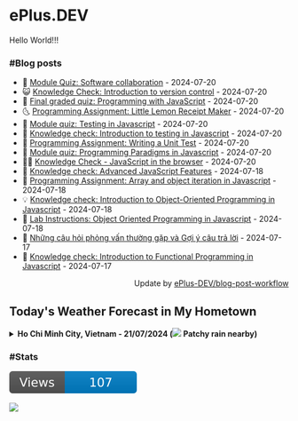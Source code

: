 # ePlus.DEV

Hello World!!!

### #Blog posts

- 🧰 [Module Quiz: Software collaboration](https://eplus.dev/module-quiz-software-collaboration) - 2024-07-20 
- 😺 [Knowledge Check: Introduction to version control](https://eplus.dev/knowledge-check-introduction-to-version-control) - 2024-07-20 
- 🗽 [Final graded quiz: Programming with JavaScript](https://eplus.dev/final-graded-quiz-programming-with-javascript) - 2024-07-20 
- 🌜 [Programming Assignment: Little Lemon Receipt Maker](https://eplus.dev/programming-assignment-little-lemon-receipt-maker) - 2024-07-20 
- 📝 [Module quiz: Testing in Javascript](https://eplus.dev/module-quiz-testing-in-javascript) - 2024-07-20 
- 🚀 [Knowledge check: Introduction to testing in Javascript](https://eplus.dev/knowledge-check-introduction-to-testing-in-javascript) - 2024-07-20 
- 💼 [Programming Assignment: Writing a Unit Test](https://eplus.dev/programming-assignment-writing-a-unit-test) - 2024-07-20 
- 🦣 [Module quiz: Programming Paradigms in Javascript](https://eplus.dev/module-quiz-programming-paradigms-in-javascript) - 2024-07-20 
- 👨‍🏫 [Knowledge Check - JavaScript in the browser](https://eplus.dev/knowledge-check-javascript-in-the-browser) - 2024-07-20 
- 🔭 [Knowledge check: Advanced JavaScript Features](https://eplus.dev/knowledge-check-advanced-javascript-features) - 2024-07-18 
- 🤡 [Programming Assignment: Array and object iteration in Javascript](https://eplus.dev/programming-assignment-array-and-object-iteration-in-javascript) - 2024-07-18 
- 💡 [Knowledge check: Introduction to Object-Oriented Programming in Javascript](https://eplus.dev/knowledge-check-introduction-to-object-oriented-programming-in-javascript) - 2024-07-18 
- 🦣 [Lab Instructions: Object Oriented Programming in Javascript](https://eplus.dev/lab-instructions-object-oriented-programming-in-javascript) - 2024-07-18 
- 💪 [Những câu hỏi phỏng vấn thường gặp và Gợi ý câu trả lời](https://eplus.dev/nhung-cau-hoi-phong-van-thuong-gap-va-goi-y-cau-tra-loi) - 2024-07-17 
- 🤡 [Knowledge check: Introduction to Functional Programming in Javascript](https://eplus.dev/knowledge-check-introduction-to-functional-programming-in-javascript) - 2024-07-17 


<div align="right">
    Update by <a target="_blank" href="https://github.com/ePlus-DEV/blog-post-workflow">ePlus-DEV/blog-post-workflow</a>
</div>


## Today's Weather Forecast in My Hometown



<details>
    <summary><b>Ho Chi Minh City, Vietnam - 21/07/2024 (<img src="https://cdn.weatherapi.com/weather/64x64/day/176.png" width="25" /> Patchy rain nearby)</b>
    </summary>

    
<table>
    <tr>
        <th>Hour</th>
        <td>00:00</td><td>01:00</td><td>02:00</td><td>03:00</td><td>04:00</td><td>05:00</td><td>06:00</td><td>07:00</td><td>08:00</td><td>09:00</td><td>10:00</td><td>11:00</td><td>12:00</td><td>13:00</td><td>14:00</td><td>15:00</td><td>16:00</td><td>17:00</td><td>18:00</td><td>19:00</td><td>20:00</td><td>21:00</td><td>22:00</td><td>23:00</td>
    </tr>
    <tr>
        <th>Weather</th>
        <td><img src="https://cdn.weatherapi.com/weather/64x64/night/143.png"></img></td><td><img src="https://cdn.weatherapi.com/weather/64x64/night/143.png"></img></td><td><img src="https://cdn.weatherapi.com/weather/64x64/night/143.png"></img></td><td><img src="https://cdn.weatherapi.com/weather/64x64/night/116.png"></img></td><td><img src="https://cdn.weatherapi.com/weather/64x64/night/119.png"></img></td><td><img src="https://cdn.weatherapi.com/weather/64x64/night/143.png"></img></td><td><img src="https://cdn.weatherapi.com/weather/64x64/day/143.png"></img></td><td><img src="https://cdn.weatherapi.com/weather/64x64/day/266.png"></img></td><td><img src="https://cdn.weatherapi.com/weather/64x64/day/143.png"></img></td><td><img src="https://cdn.weatherapi.com/weather/64x64/day/176.png"></img></td><td><img src="https://cdn.weatherapi.com/weather/64x64/day/119.png"></img></td><td><img src="https://cdn.weatherapi.com/weather/64x64/day/176.png"></img></td><td><img src="https://cdn.weatherapi.com/weather/64x64/day/353.png"></img></td><td><img src="https://cdn.weatherapi.com/weather/64x64/day/266.png"></img></td><td><img src="https://cdn.weatherapi.com/weather/64x64/day/353.png"></img></td><td><img src="https://cdn.weatherapi.com/weather/64x64/day/176.png"></img></td><td><img src="https://cdn.weatherapi.com/weather/64x64/day/119.png"></img></td><td><img src="https://cdn.weatherapi.com/weather/64x64/day/119.png"></img></td><td><img src="https://cdn.weatherapi.com/weather/64x64/day/119.png"></img></td><td><img src="https://cdn.weatherapi.com/weather/64x64/night/116.png"></img></td><td><img src="https://cdn.weatherapi.com/weather/64x64/night/116.png"></img></td><td><img src="https://cdn.weatherapi.com/weather/64x64/night/263.png"></img></td><td><img src="https://cdn.weatherapi.com/weather/64x64/night/176.png"></img></td><td><img src="https://cdn.weatherapi.com/weather/64x64/night/122.png"></img></td>
    </tr>
    <tr>
        <th>Condition</th>
        <td width="200px">Mist</td><td width="200px">Mist</td><td width="200px">Mist</td><td width="200px">Partly cloudy</td><td width="200px">Cloudy </td><td width="200px">Mist</td><td width="200px">Mist</td><td width="200px">Light drizzle</td><td width="200px">Mist</td><td width="200px">Patchy rain nearby</td><td width="200px">Cloudy </td><td width="200px">Patchy rain nearby</td><td width="200px">Light rain shower</td><td width="200px">Light drizzle</td><td width="200px">Light rain shower</td><td width="200px">Patchy rain nearby</td><td width="200px">Cloudy </td><td width="200px">Cloudy </td><td width="200px">Cloudy </td><td width="200px">Partly Cloudy </td><td width="200px">Partly Cloudy </td><td width="200px">Patchy light drizzle</td><td width="200px">Patchy rain nearby</td><td width="200px">Overcast </td>
    </tr>
    <tr>
        <th>Temperature</th>
        <td>24.2 °C</td><td>24 °C</td><td>24 °C</td><td>26.3 °C</td><td>23.9 °C</td><td>24 °C</td><td>24 °C</td><td>24.2 °C</td><td>24.3 °C</td><td>24.6 °C</td><td>25.1 °C</td><td>25.8 °C</td><td>26.4 °C</td><td>27 °C</td><td>26.9 °C</td><td>26.2 °C</td><td>26.3 °C</td><td>26.4 °C</td><td>25.8 °C</td><td>25 °C</td><td>25 °C</td><td>24.8 °C</td><td>24.8 °C</td><td>24.7 °C</td>
    </tr>
    <tr>
        <th>Wind</th>
        <td>7.9 kph</td><td>7.9 kph</td><td>7.9 kph</td><td>11.2 kph</td><td>8.3 kph</td><td>7.9 kph</td><td>6.8 kph</td><td>6.5 kph</td><td>8.6 kph</td><td>9.7 kph</td><td>11.5 kph</td><td>13.7 kph</td><td>14 kph</td><td>14.8 kph</td><td>15.5 kph</td><td>14.4 kph</td><td>14.4 kph</td><td>14 kph</td><td>10.8 kph</td><td>8.3 kph</td><td>7.9 kph</td><td>6.8 kph</td><td>8.6 kph</td><td>8.6 kph</td>
    </tr>
</table>


<div align="right">
    Updated at: 2024-07-20T20:21:59Z - by <a target="_blank"
        href="https://github.com/ePlus-DEV/weather-forecast">ePlus-DEV/weather-forecast</a>
</div>
</details>


### #Stats

[![Image of counter](https://github.com/ePlus-DEV/view-counter/blob/main/svg/685088620/badge.svg)](https://github.com/ePlus-DEV/view-counter/blob/main/readme/685088620/week.md)

![](https://komarev.com/ghpvc/?username=ePlus-DEV&style=for-the-badge)
